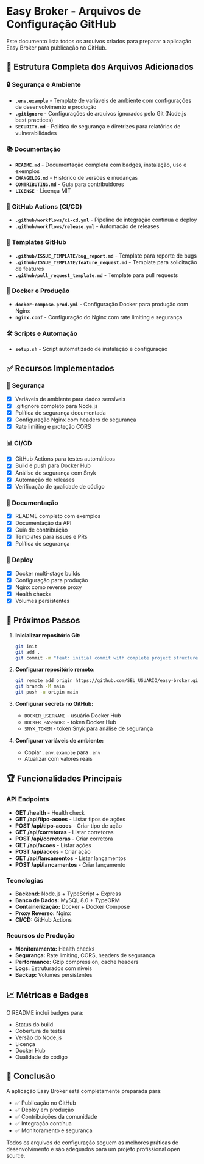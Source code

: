 # Easy Broker - Arquivos de Configuração GitHub

Este documento lista todos os arquivos criados para preparar a aplicação Easy Broker para publicação no GitHub.

## 📁 Estrutura Completa dos Arquivos Adicionados

### 🔒 Segurança e Ambiente
- **`.env.example`** - Template de variáveis de ambiente com configurações de desenvolvimento e produção
- **`.gitignore`** - Configurações de arquivos ignorados pelo Git (Node.js best practices)
- **`SECURITY.md`** - Política de segurança e diretrizes para relatórios de vulnerabilidades

### 📚 Documentação
- **`README.md`** - Documentação completa com badges, instalação, uso e exemplos
- **`CHANGELOG.md`** - Histórico de versões e mudanças
- **`CONTRIBUTING.md`** - Guia para contribuidores
- **`LICENSE`** - Licença MIT

### 🚀 GitHub Actions (CI/CD)
- **`.github/workflows/ci-cd.yml`** - Pipeline de integração contínua e deploy
- **`.github/workflows/release.yml`** - Automação de releases

### 📝 Templates GitHub
- **`.github/ISSUE_TEMPLATE/bug_report.md`** - Template para reporte de bugs
- **`.github/ISSUE_TEMPLATE/feature_request.md`** - Template para solicitação de features
- **`.github/pull_request_template.md`** - Template para pull requests

### 🐳 Docker e Produção
- **`docker-compose.prod.yml`** - Configuração Docker para produção com Nginx
- **`nginx.conf`** - Configuração do Nginx com rate limiting e segurança

### 🛠 Scripts e Automação
- **`setup.sh`** - Script automatizado de instalação e configuração

## ✅ Recursos Implementados

### 🔐 Segurança
- [x] Variáveis de ambiente para dados sensíveis
- [x] .gitignore completo para Node.js
- [x] Política de segurança documentada
- [x] Configuração Nginx com headers de segurança
- [x] Rate limiting e proteção CORS

### 📊 CI/CD
- [x] GitHub Actions para testes automáticos
- [x] Build e push para Docker Hub
- [x] Análise de segurança com Snyk
- [x] Automação de releases
- [x] Verificação de qualidade de código

### 📖 Documentação
- [x] README completo com exemplos
- [x] Documentação da API
- [x] Guia de contribuição
- [x] Templates para issues e PRs
- [x] Política de segurança

### 🚢 Deploy
- [x] Docker multi-stage builds
- [x] Configuração para produção
- [x] Nginx como reverse proxy
- [x] Health checks
- [x] Volumes persistentes

## 🎯 Próximos Passos

1. **Inicializar repositório Git:**
   ```bash
   git init
   git add .
   git commit -m "feat: initial commit with complete project structure"
   ```

2. **Configurar repositório remoto:**
   ```bash
   git remote add origin https://github.com/SEU_USUARIO/easy-broker.git
   git branch -M main
   git push -u origin main
   ```

3. **Configurar secrets no GitHub:**
   - `DOCKER_USERNAME` - usuário Docker Hub
   - `DOCKER_PASSWORD` - token Docker Hub
   - `SNYK_TOKEN` - token Snyk para análise de segurança

4. **Configurar variáveis de ambiente:**
   - Copiar `.env.example` para `.env`
   - Atualizar com valores reais

## 🏆 Funcionalidades Principais

### API Endpoints
- **GET /health** - Health check
- **GET /api/tipo-acoes** - Listar tipos de ações
- **POST /api/tipo-acoes** - Criar tipo de ação
- **GET /api/corretoras** - Listar corretoras
- **POST /api/corretoras** - Criar corretora
- **GET /api/acoes** - Listar ações
- **POST /api/acoes** - Criar ação
- **GET /api/lancamentos** - Listar lançamentos
- **POST /api/lancamentos** - Criar lançamento

### Tecnologias
- **Backend:** Node.js + TypeScript + Express
- **Banco de Dados:** MySQL 8.0 + TypeORM
- **Containerização:** Docker + Docker Compose
- **Proxy Reverso:** Nginx
- **CI/CD:** GitHub Actions

### Recursos de Produção
- **Monitoramento:** Health checks
- **Segurança:** Rate limiting, CORS, headers de segurança
- **Performance:** Gzip compression, cache headers
- **Logs:** Estruturados com níveis
- **Backup:** Volumes persistentes

## 📈 Métricas e Badges

O README inclui badges para:
- Status do build
- Cobertura de testes
- Versão do Node.js
- Licença
- Docker Hub
- Qualidade do código

## 🎉 Conclusão

A aplicação Easy Broker está completamente preparada para:
- ✅ Publicação no GitHub
- ✅ Deploy em produção
- ✅ Contribuições da comunidade
- ✅ Integração contínua
- ✅ Monitoramento e segurança

Todos os arquivos de configuração seguem as melhores práticas de desenvolvimento e são adequados para um projeto profissional open source.
